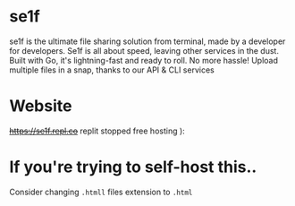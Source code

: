 # se1f
se1f is the ultimate file sharing solution from terminal, made by a developer for developers.
Se1f is all about speed, leaving other services in the dust. Built with Go, it's lightning-fast and ready to roll.
No more hassle! Upload multiple files in a snap, thanks to our API & CLI services

# Website
~~https://se1f.repl.co~~ replit stopped free hosting ):

# If you're trying to self-host this..
Consider changing `.htmll` files extension to `.html`
